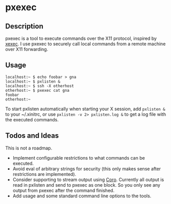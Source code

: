 
pxexec
======

Description
-----------

pxexec is a tool to execute commands over the X11 protocol, inspired by [xexec](http://gpl.internetconnection.net/). I use pxexec to securely call local commands from a remote machine over X11 forwarding.

Usage
-----

    localhost:~ $ echo foobar > gna
	localhost:~ $ pxlisten &
	localhost:~ $ ssh -X otherhost
	otherhost:~ $ pxexec cat gna
	foobar
	otherhost:~

To start pxlisten automatically when starting your X session, add `pxlisten &` to your ~/.xinitrc, or use `pxlisten -v 2> pxlisten.log &` to get a log file with the executed commands.

Todos and Ideas
---------------

This is not a roadmap.

- Implement configurable restrictions to what commands can be executed.
- Avoid eval of arbitrary strings for security (this only makes sense after restrictions are implemented).
- Consider supporting to stream output using [Coro](http://search.cpan.org/~mlehmann/Coro/). Currently all output is read in pxlisten and send to pxexec as one block. So you only see any output from pxexec after the command finished.
- Add usage and some standard command line options to the tools.


